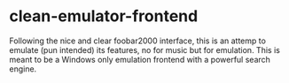 clean-emulator-frontend
=======================

Following the nice and clear foobar2000 interface, this is an attemp to emulate (pun intended) its features, no for music but for emulation.
This is meant to be a Windows only emulation frontend with a powerful search engine.
